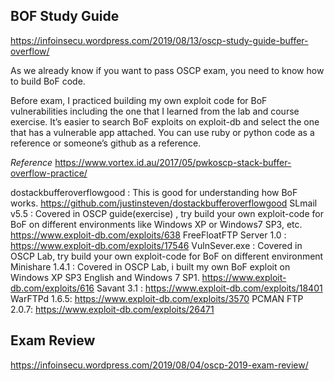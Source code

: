 ## BOF Study Guide
 https://infoinsecu.wordpress.com/2019/08/13/oscp-study-guide-buffer-overflow/ 

As we already know if you want to pass OSCP exam, you need to know how to build BoF code.

Before exam, I practiced building my own exploit code for BoF vulnerabilities including the one that I learned from the lab and course exercise. It’s easier to search BoF exploits on exploit-db and select the one that has a vulnerable app attached. You can use ruby or python code as a reference or someone’s github as a reference.

*Reference* https://www.vortex.id.au/2017/05/pwkoscp-stack-buffer-overflow-practice/

dostackbufferoverflowgood : This is good for understanding how BoF works. https://github.com/justinsteven/dostackbufferoverflowgood
SLmail v5.5 : Covered in OSCP guide(exercise) , try build your own exploit-code for BoF on different environments like Windows XP or Windows7 SP3, etc. https://www.exploit-db.com/exploits/638
FreeFloatFTP Server 1.0 : https://www.exploit-db.com/exploits/17546
VulnSever.exe : Covered in OSCP Lab, try build your own exploit-code for BoF on different environment
Minishare 1.4.1 : Covered in OSCP Lab, i built my own BoF exploit on Windows XP SP3 English and Windows 7 SP1. https://www.exploit-db.com/exploits/616
Savant 3.1 : https://www.exploit-db.com/exploits/18401
WarFTPd 1.6.5: https://www.exploit-db.com/exploits/3570
PCMAN FTP 2.0.7: https://www.exploit-db.com/exploits/26471
 
## Exam Review 
https://infoinsecu.wordpress.com/2019/08/04/oscp-2019-exam-review/
